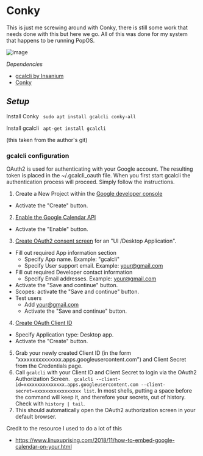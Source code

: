 # Conky

This is just me screwing around with Conky, there is still some work that needs done with this but here we go. All of this was done for my system that happens to be running PopOS.

![image](https://user-images.githubusercontent.com/92559124/221383884-9c15f0b4-cf53-4ed6-8a42-ebed297f61ff.png)

*Dependencies* 
 - [gcalcli by Insanium](https://github.com/insanum/gcalcli)
 - [Conky](https://github.com/brndnmtthws/conky)
  
 ## *Setup* 
 Install Conky 
 ``` sudo apt install gcalcli conky-all``` 
 
 Install gcalcli 
 ``` apt-get install gcalcli``` 
 
(this taken from the author's git)
### gcalcli configuration

OAuth2 is used for authenticating with your Google account. The resulting token is placed in the ~/.gcalcli_oauth file. When you first start gcalcli the authentication process will proceed. Simply follow the instructions.

1. Create a New Project within the [Google developer console](https://console.developers.google.com/projectcreate)
  - Activate the "Create" button.
2. [Enable the Google Calendar API](https://console.developers.google.com/apis/api/calendar-json.googleapis.com/)
  - Activate the "Enable" button.
3. [Create OAuth2 consent screen](https://console.developers.google.com/apis/credentials/consent/edit;newAppInternalUser=false) for an "UI /Desktop Application".
- Fill out required App information section
  - Specify App name. Example: "gcalcli"
  - Specify User support email. Example: your@gmail.com
- Fill out required Developer contact information
  - Specify Email addresses. Example: your@gmail.com
- Activate the "Save and continue" button.
- Scopes: activate the "Save and continue" button.
- Test users
  - Add your@gmail.com
  - Activate the "Save and continue" button.
4. [Create OAuth Client ID](https://console.developers.google.com/apis/credentials/oauthclient)
  - Specify Application type: Desktop app.
  - Activate the "Create" button.
5. Grab your newly created Client ID (in the form "xxxxxxxxxxxxxxx.apps.googleusercontent.com") and Client Secret from the Credentials page.
6. Call `gcalcli` with your Client ID and Client Secret to login via the OAuth2 Authorization Screen.  ` gcalcli --client-id=xxxxxxxxxxxxxxx.apps.googleusercontent.com --client-secret=xxxxxxxxxxxxxxxxx list`. In most shells, putting a space before the command will keep it, and therefore your secrets, out of history. Check with `history | tail`.
7. This should automatically open the OAuth2 authorization screen in your default browser.
  
  
  
  Credit to the resource I used to do a lot of this
  - https://www.linuxuprising.com/2018/11/how-to-embed-google-calendar-on-your.html
